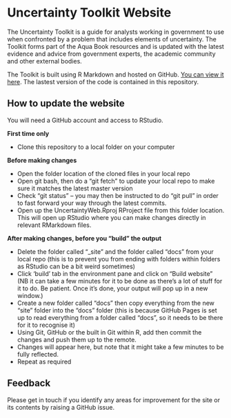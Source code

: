# Uncertainty Toolkit Website
The Uncertainty Toolkit is a guide for analysts working in government 
to use when confronted by a problem that includes elements of uncertainty. 
The Toolkit forms part of the Aqua Book resources and is updated with the 
latest evidence and advice from government experts, the academic community 
and other external bodies.  

The Toolkit is built using R Markdown and hosted on GitHub. [You can view it here](https://analystsuncertaintytoolkit.github.io/UncertaintyWeb/index.html).
The lastest version of the code is contained in this repository.

## How to update the website

You will need a GitHub account and access to RStudio.

**First time only**
- Clone this repository to a local folder on your computer

**Before making changes** 
- Open the folder location of the cloned files in your local repo 
- Open git bash, then do a “git fetch” to update your local repo to make sure it matches the latest master version 
- Check “git status” – you may then be instructed to do “git pull” in order to fast forward your way through the latest commits.  
- Open up the UncertaintyWeb.Rproj RProject file from this folder location. This will open up RStudio where you can make changes directly in relevant RMarkdown files. 

**After making changes, before you “build” the output**
- Delete the folder called “_site” and the folder called “docs” from your local repo (this is to prevent you from ending with folders within folders as RStudio can be a bit weird sometimes) 
- Click ‘build’ tab in the environment pane and click on “Build website” (NB it can take a few minutes for it to be done as there’s a lot of stuff for it to do. Be patient. Once it’s done, your output will pop up in a new window.) 
- Create a new folder called “docs” then copy everything from the new “site” folder into the “docs” folder (this is because GitHub Pages is set up to read everything from a folder called “docs”, so it needs to be there for it to recognise it) 
- Using Git, GitHub or the built in Git within R, add then commit the changes and push them up to the remote. 
- Changes will appear here, but note that it might take a few minutes to be fully reflected. 
- Repeat as required 

## Feedback

Please get in touch if you identify any areas for improvement for the site or its contents by raising a GitHub issue.
